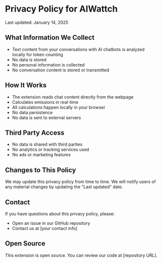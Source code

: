 # Privacy Policy for AIWattch

Last updated: January 14, 2025

## What Information We Collect
- Text content from your conversations with AI chatbots is analyzed locally for token counting
- No data is stored
- No personal information is collected
- No conversation content is stored or transmitted

## How It Works
- The extension reads chat content directly from the webpage
- Calculates emissions in real-time
- All calculations happen locally in your browser
- No data persistence
- No data is sent to external servers

## Third Party Access
- No data is shared with third parties
- No analytics or tracking services used
- No ads or marketing features

## Changes to This Policy
We may update this privacy policy from time to time. We will notify users of any material changes by updating the "Last updated" date.

## Contact
If you have questions about this privacy policy, please:
- Open an issue in our GitHub repository
- Contact us at [your contact info]

## Open Source
This extension is open source. You can review our code at [repository URL].

